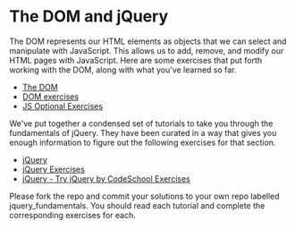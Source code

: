 The DOM and jQuery
===================

The DOM represents our HTML elements as objects that we can select and manipulate with JavaScript. This allows us to add, remove, and modify our HTML pages with JavaScript. Here are some exercises that put forth working with the DOM, along with what you've learned so far.

* [The DOM](https://github.com/bitmakerlabs/jquery_fundamentals/wiki/1-the-dom)
* [DOM exercises](https://github.com/bitmakerlabs/jquery_fundamentals/blob/master/dom.js)
* [JS Optional Exercises](https://github.com/bitmakerlabs/jquery_fundamentals/blob/master/optional.js)

We've put together a condensed set of tutorials to take you through the fundamentals of jQuery. They have been curated in a way that gives you enough information to figure out the following exercises for that section.

* [jQuery](https://github.com/bitmakerlabs/jquery_fundamentals/wiki/2-jquery)
* [jQuery Exercises](https://github.com/bitmakerlabs/jquery_fundamentals/blob/master/jquery_fundamentals)
* [jQuery - Try jQuery by CodeSchool Exercises](http://www.codeschool.com/courses/try-jquery)

Please fork the repo and commit your solutions to your own repo labelled jquery_fundamentals. You should read each tutorial and complete the corresponding exercises for each.
